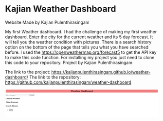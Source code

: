 # Kajian Weather Dashboard
Website Made by Kajian Pulenthirasingam

My first Weather dashboard. I had the challenge of making my first weather dashboard. Enter the city for the current weather and its 5 day forecast. It will tell you the weather condition with pictures. There is a search history option on the bottom of the page that tells you what you have searched before. I used the https://openweathermap.org/forecast5 to get the API key to make this code function. For installing my project you just need to clone this code to your repository. Project by Kajian Pulenthirasingam

The link to the project: https://kajianpulenthirasingam.github.io/weather-dashboard/
The link to the repository: https://github.com/kajianpulenthirasingam/weather-dashboard

![](Capture.PNG)